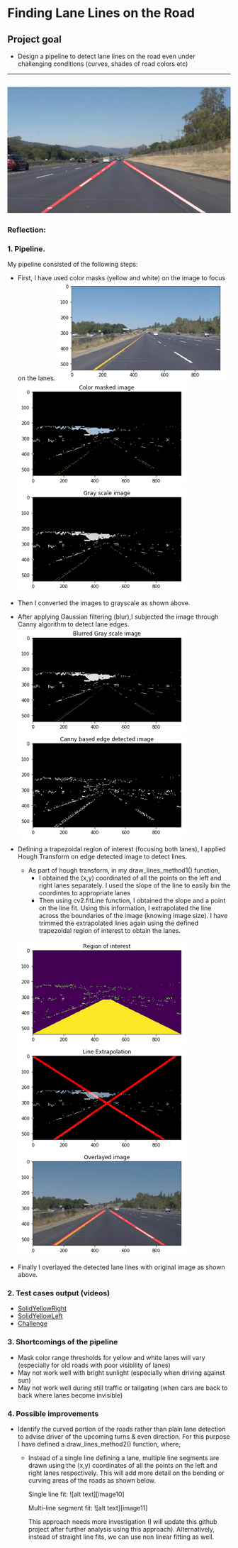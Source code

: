 # **Finding Lane Lines on the Road** 

## Project goal

* Design a pipeline to detect lane lines on the road even under challenging conditions (curves, shades of road colors etc) 
---
![image1](https://github.com/ashsiv/Simple-Lane-Detection-Algorithm/blob/master/src/examples/laneLines_thirdPass.jpg)
---
### Reflection:

### 1. Pipeline.

My pipeline consisted of the following steps:

* First, I have used color masks (yellow and white) on the image to focus on the lanes.
  ![image2](https://github.com/ashsiv/Simple-Lane-Detection-Algorithm/blob/master/src/examples/actual.jpg) 
  ![image8](https://github.com/ashsiv/Simple-Lane-Detection-Algorithm/blob/master/src/examples/colormask.jpg)
  ![image3](https://github.com/ashsiv/Simple-Lane-Detection-Algorithm/blob/master/src/examples/grayscale.jpg)
* Then I converted the images to grayscale as shown above.
  
* After applying Gaussian filtering (blur),I subjected the image through Canny algorithm to detect lane edges.
  ![image4](https://github.com/ashsiv/Simple-Lane-Detection-Algorithm/blob/master/src/examples/grayscale_blur.jpg)
  ![image5](https://github.com/ashsiv/Simple-Lane-Detection-Algorithm/blob/master/src/examples/canny.jpg)
* Defining a trapezoidal region of interest (focusing both lanes), I applied Hough Transform on edge detected image to detect lines.
    * As part of hough transform, in my draw_lines_method1() function,
        * I obtained the (x,y) coordinated of all the points on the left and right lanes separately. I used the slope of the line to               easily bin the coordintes to appropriate lanes
        * Then using cv2.fitLine function, I obtained the slope and a point on the line fit. Using this information, I extrapolated the           line across the boundaries of the image (knowing image size). I have trimmed the extrapolated lines again using the defined             trapezoidal region of interest to obtain the lanes.

  ![image9](https://github.com/ashsiv/Simple-Lane-Detection-Algorithm/blob/master/src/examples/roi.jpg)
  ![image6](https://github.com/ashsiv/Simple-Lane-Detection-Algorithm/blob/master/src/examples/extrapolation.jpg)
  ![image7](https://github.com/ashsiv/Simple-Lane-Detection-Algorithm/blob/master/src/examples/overlayed.jpg)
* Finally I overlayed the detected lane lines with original image as shown above.
  
### 2. Test cases output (videos)
* [SolidYellowRight](https://github.com/ashsiv/Simple-Lane-Detection-Algorithm/blob/master/src/test_videos_output/solidWhiteRight.mp4) 
* [SolidYellowLeft](https://github.com/ashsiv/Simple-Lane-Detection-Algorithm/blob/master/src/test_videos_output/solidYellowLeft.mp4) 
* [Challenge](https://github.com/ashsiv/Simple-Lane-Detection-Algorithm/tree/blob/src/test_videos_output/challenge.mp4) 

### 3. Shortcomings of the pipeline

* Mask color range thresholds for yellow and white lanes will vary (especially for old roads with poor visibility of lanes)
* May not work well with bright sunlight (especially when driving against sun)
* May not work well during still traffic or tailgating (when cars are back to back where lanes become invisible)


### 4. Possible improvements

* Identify the curved portion of the roads rather than plain lane detection to advise driver of the upcoming turns & even direction. For   this purpose I have defined a draw_lines_method2() function, where,
    * Instead of a single line defining a lane, multiple line segments are drawn using the (x,y) coordinates of all the points on the         left and right lanes respectively. This will add more detail on the bending or curving areas of the roads as shown below.
      
       Single line fit:
       ![alt text][image10]
       
       Multi-line segment fit:
       ![alt text][image11]     
      
      This approach needs more investigation (I will update this github project after further analysis using this approach). Alternatively, instead of straight line fits, we can use non linear fitting as well.

